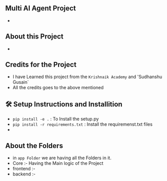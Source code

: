 ## Multi AI Agent Project
-



## About this Project
- 




## Credits for the Project
- I have Learned this project from the `Krishnaik Academy` and 'Sudhanshu Gusain`
- All the credits goes to the above mentioned 



## 🛠️ Setup Instructions and Installition
- `pip install -e .` : To Install the setup.py
- `pip install -r requirements.txt` : Install the requiremenst.txt files
- 



## About the Folders
- in `app Folder` we are having all the Folders in it.
- Core :- Having the Main logic of the Project
- frontend :-
- backend :-